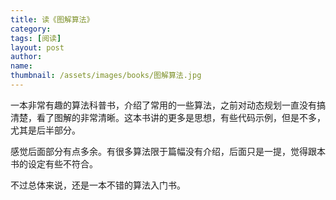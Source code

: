 ```yaml
---
title: 读《图解算法》 
category:  
tags: [阅读]  
layout: post  
author:  
name: 
thumbnail: /assets/images/books/图解算法.jpg
---
```


一本非常有趣的算法科普书，介绍了常用的一些算法，之前对动态规划一直没有搞清楚，看了图解的非常清晰。这本书讲的更多是思想，有些代码示例，但是不多，尤其是后半部分。

感觉后面部分有点多余。有很多算法限于篇幅没有介绍，后面只是一提，觉得跟本书的设定有些不符合。

不过总体来说，还是一本不错的算法入门书。
